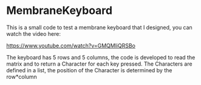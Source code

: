# MembraneKeyboard

This is a small code to test a membrane keyboard that I designed, you can watch the video here:

https://www.youtube.com/watch?v=GMQMliQRSBo

The keyboard has 5 rows and 5 columns, the code is developed to read the matrix and to return a Character for each key pressed.
The Characters are defined in a list, the position of the Character is determined by the row*column
